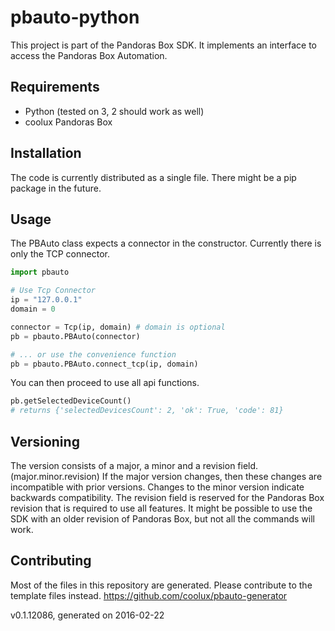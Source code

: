 # pbauto-python
This project is part of the Pandoras Box SDK. It implements an interface to access the Pandoras Box Automation.

## Requirements
* Python (tested on 3, 2 should work as well)
* coolux Pandoras Box

## Installation
The code is currently distributed as a single file. There might be a pip package in the future.

## Usage
The PBAuto class expects a connector in the constructor. Currently there is only the TCP connector.

```python
import pbauto

# Use Tcp Connector
ip = "127.0.0.1"
domain = 0

connector = Tcp(ip, domain) # domain is optional
pb = pbauto.PBAuto(connector)

# ... or use the convenience function
pb = pbauto.PBAuto.connect_tcp(ip, domain)
```

You can then proceed to use all api functions.

```python
pb.getSelectedDeviceCount()
# returns {'selectedDevicesCount': 2, 'ok': True, 'code': 81}
```

## Versioning
The version consists of a major, a minor and a revision field. (major.minor.revision)
If the major version changes, then these changes are incompatible with prior versions. Changes to the minor version indicate backwards compatibility. The revision field is reserved for the Pandoras Box revision that is required to use all features. It might be possible to use the SDK with an older revision of Pandoras Box, but not all the commands will work.

## Contributing
Most of the files in this repository are generated. Please contribute to the template files instead.
https://github.com/coolux/pbauto-generator

v0.1.12086, generated on 2016-02-22